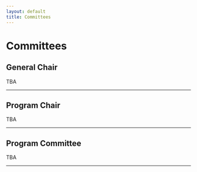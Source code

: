 ```yaml
---
layout: default
title: Committees
---
```


# Committees

## General Chair
TBA

--------------------------------------------------------------------------------

## Program Chair
TBA

--------------------------------------------------------------------------------

## Program Committee
TBA

--------------------------------------------------------------------------------
